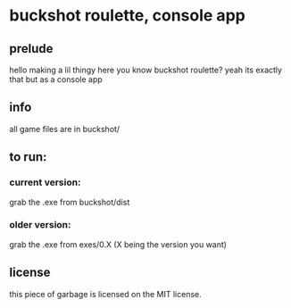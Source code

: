 # buckshot roulette, console app

## prelude

hello
making a lil thingy here
you know buckshot roulette?
yeah
its exactly that
but as a console app

## info

all game files are in buckshot/

## to run:

### current version:

grab the .exe from buckshot/dist

### older version:

grab the .exe from exes/0.X (X being the version you want)

## license

this piece of garbage is licensed on the MIT license.
